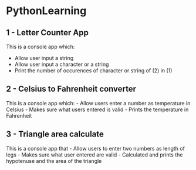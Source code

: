 # PythonLearning

## 1 - Letter Counter App
This is a console app which:
  - Allow user input a string
  - Allow user input a character or a string
  - Print the number of occurences of character or string of (2) in (1)

## 2 - Celsius to Fahrenheit converter
This is a console app which:
    - Allow users enter a number as temperature in Celsius
    - Makes sure what users entered is valid
    - Prints the temperature in Fahrenheit

## 3 - Triangle area calculate
This is a console app that
    - Allow users to enter two numbers as length of legs
    - Makes sure what user entered are valid
    - Calculated and prints the hypotenuse and the area of the triangle
